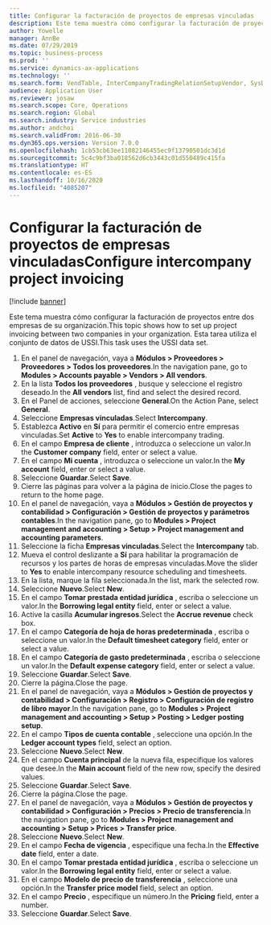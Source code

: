 ```yaml
---
title: Configurar la facturación de proyectos de empresas vinculadas
description: Este tema muestra cómo configurar la facturación de proyectos entre dos empresas de su organización.
author: Yowelle
manager: AnnBe
ms.date: 07/29/2019
ms.topic: business-process
ms.prod: ''
ms.service: dynamics-ax-applications
ms.technology: ''
ms.search.form: VendTable, InterCompanyTradingRelationSetupVendor, SysDataAreaSelectLookup, ProjParameters, ProjPosting, ProjTransferPrice
audience: Application User
ms.reviewer: josaw
ms.search.scope: Core, Operations
ms.search.region: Global
ms.search.industry: Service industries
ms.author: andchoi
ms.search.validFrom: 2016-06-30
ms.dyn365.ops.version: Version 7.0.0
ms.openlocfilehash: 1cb53cb63ee11082146455ec9f13790501dc3d1d
ms.sourcegitcommit: 5c4c9bf3ba018562d6cb3443c01d550489c415fa
ms.translationtype: HT
ms.contentlocale: es-ES
ms.lasthandoff: 10/16/2020
ms.locfileid: "4085207"
---
```

# <a name="configure-intercompany-project-invoicing"></a><span data-ttu-id="bb84d-103">Configurar la facturación de proyectos de empresas vinculadas</span><span class="sxs-lookup"><span data-stu-id="bb84d-103">Configure intercompany project invoicing</span></span>

[!include [banner](../../includes/banner.md)]

<span data-ttu-id="bb84d-104">Este tema muestra cómo configurar la facturación de proyectos entre dos empresas de su organización.</span><span class="sxs-lookup"><span data-stu-id="bb84d-104">This topic shows how to set up project invoicing between two companies in your organization.</span></span> <span data-ttu-id="bb84d-105">Esta tarea utiliza el conjunto de datos de USSI.</span><span class="sxs-lookup"><span data-stu-id="bb84d-105">This task uses the USSI data set.</span></span>

1. <span data-ttu-id="bb84d-106">En el panel de navegación, vaya a **Módulos > Proveedores > Proveedores > Todos los proveedores**.</span><span class="sxs-lookup"><span data-stu-id="bb84d-106">In the navigation pane, go to **Modules > Accounts payable > Vendors > All vendors**.</span></span>
2. <span data-ttu-id="bb84d-107">En la lista **Todos los proveedores** , busque y seleccione el registro deseado.</span><span class="sxs-lookup"><span data-stu-id="bb84d-107">In the **All vendors** list, find and select the desired record.</span></span>
3. <span data-ttu-id="bb84d-108">En el Panel de acciones, seleccione **General**.</span><span class="sxs-lookup"><span data-stu-id="bb84d-108">On the Action Pane, select **General**.</span></span>
4. <span data-ttu-id="bb84d-109">Seleccione **Empresas vinculadas**.</span><span class="sxs-lookup"><span data-stu-id="bb84d-109">Select **Intercompany**.</span></span>
5. <span data-ttu-id="bb84d-110">Establezca **Activo** en **Sí** para permitir el comercio entre empresas vinculadas.</span><span class="sxs-lookup"><span data-stu-id="bb84d-110">Set **Active** to **Yes** to enable intercompany trading.</span></span>
6. <span data-ttu-id="bb84d-111">En el campo **Empresa de cliente** , introduzca o seleccione un valor.</span><span class="sxs-lookup"><span data-stu-id="bb84d-111">In the **Customer company** field, enter or select a value.</span></span>
7. <span data-ttu-id="bb84d-112">En el campo **Mi cuenta** , introduzca o seleccione un valor.</span><span class="sxs-lookup"><span data-stu-id="bb84d-112">In the **My account** field, enter or select a value.</span></span>
8. <span data-ttu-id="bb84d-113">Seleccione **Guardar**.</span><span class="sxs-lookup"><span data-stu-id="bb84d-113">Select **Save**.</span></span>
9. <span data-ttu-id="bb84d-114">Cierre las páginas para volver a la página de inicio.</span><span class="sxs-lookup"><span data-stu-id="bb84d-114">Close the pages to return to the home page.</span></span>
10. <span data-ttu-id="bb84d-115">En el panel de navegación, vaya a **Módulos > Gestión de proyectos y contabilidad > Configuración > Gestión de proyectos y parámetros contables**.</span><span class="sxs-lookup"><span data-stu-id="bb84d-115">In the navigation pane, go to **Modules > Project management and accounting > Setup > Project management and accounting parameters**.</span></span>
11. <span data-ttu-id="bb84d-116">Seleccione la ficha **Empresas vinculadas**.</span><span class="sxs-lookup"><span data-stu-id="bb84d-116">Select the **Intercompany** tab.</span></span>
12. <span data-ttu-id="bb84d-117">Mueva el control deslizante a **Sí** para habilitar la programación de recursos y los partes de horas de empresas vinculadas.</span><span class="sxs-lookup"><span data-stu-id="bb84d-117">Move the slider to **Yes** to enable intercompany resource scheduling and timesheets.</span></span>
13. <span data-ttu-id="bb84d-118">En la lista, marque la fila seleccionada.</span><span class="sxs-lookup"><span data-stu-id="bb84d-118">In the list, mark the selected row.</span></span>
14. <span data-ttu-id="bb84d-119">Seleccione **Nuevo**.</span><span class="sxs-lookup"><span data-stu-id="bb84d-119">Select **New**.</span></span>
15. <span data-ttu-id="bb84d-120">En el campo **Tomar prestada entidad jurídica** , escriba o seleccione un valor.</span><span class="sxs-lookup"><span data-stu-id="bb84d-120">In the **Borrowing legal entity** field, enter or select a value.</span></span>
16. <span data-ttu-id="bb84d-121">Active la casilla **Acumular ingresos**.</span><span class="sxs-lookup"><span data-stu-id="bb84d-121">Select the **Accrue revenue** check box.</span></span>
17. <span data-ttu-id="bb84d-122">En el campo **Categoría de hoja de horas predeterminada** , escriba o seleccione un valor.</span><span class="sxs-lookup"><span data-stu-id="bb84d-122">In the **Default timesheet category** field, enter or select a value.</span></span>
18. <span data-ttu-id="bb84d-123">En el campo **Categoría de gasto predeterminada** , escriba o seleccione un valor.</span><span class="sxs-lookup"><span data-stu-id="bb84d-123">In the **Default expense category** field, enter or select a value.</span></span>
19. <span data-ttu-id="bb84d-124">Seleccione **Guardar**.</span><span class="sxs-lookup"><span data-stu-id="bb84d-124">Select **Save**.</span></span>
20. <span data-ttu-id="bb84d-125">Cierre la página.</span><span class="sxs-lookup"><span data-stu-id="bb84d-125">Close the page.</span></span>
21. <span data-ttu-id="bb84d-126">En el panel de navegación, vaya a **Módulos > Gestión de proyectos y contabilidad > Configuración > Registro > Configuración de registro de libro mayor**.</span><span class="sxs-lookup"><span data-stu-id="bb84d-126">In the navigation pane, go to **Modules > Project management and accounting > Setup > Posting > Ledger posting setup**.</span></span>
22. <span data-ttu-id="bb84d-127">En el campo **Tipos de cuenta contable** , seleccione una opción.</span><span class="sxs-lookup"><span data-stu-id="bb84d-127">In the **Ledger account types** field, select an option.</span></span>
23. <span data-ttu-id="bb84d-128">Seleccione **Nuevo**.</span><span class="sxs-lookup"><span data-stu-id="bb84d-128">Select **New**.</span></span>
24. <span data-ttu-id="bb84d-129">En el campo **Cuenta principal** de la nueva fila, especifique los valores que desee.</span><span class="sxs-lookup"><span data-stu-id="bb84d-129">In the **Main account** field of the new row, specify the desired values.</span></span>
25. <span data-ttu-id="bb84d-130">Seleccione **Guardar**.</span><span class="sxs-lookup"><span data-stu-id="bb84d-130">Select **Save**.</span></span>
26. <span data-ttu-id="bb84d-131">Cierre la página.</span><span class="sxs-lookup"><span data-stu-id="bb84d-131">Close the page.</span></span>
27. <span data-ttu-id="bb84d-132">En el panel de navegación, vaya a **Módulos > Gestión de proyectos y contabilidad > Configuración > Precios > Precio de transferencia**.</span><span class="sxs-lookup"><span data-stu-id="bb84d-132">In the navigation pane, go to **Modules > Project management and accounting > Setup > Prices > Transfer price**.</span></span>
28. <span data-ttu-id="bb84d-133">Seleccione **Nuevo**.</span><span class="sxs-lookup"><span data-stu-id="bb84d-133">Select **New**.</span></span>
29. <span data-ttu-id="bb84d-134">En el campo **Fecha de vigencia** , especifique una fecha.</span><span class="sxs-lookup"><span data-stu-id="bb84d-134">In the **Effective date** field, enter a date.</span></span>
30. <span data-ttu-id="bb84d-135">En el campo **Tomar prestada entidad jurídica** , escriba o seleccione un valor.</span><span class="sxs-lookup"><span data-stu-id="bb84d-135">In the **Borrowing legal entity** field, enter or select a value.</span></span>
31. <span data-ttu-id="bb84d-136">En el campo **Modelo de precio de transferencia** , seleccione una opción.</span><span class="sxs-lookup"><span data-stu-id="bb84d-136">In the **Transfer price model** field, select an option.</span></span>
32. <span data-ttu-id="bb84d-137">En el campo **Precio** , especifique un número.</span><span class="sxs-lookup"><span data-stu-id="bb84d-137">In the **Pricing** field, enter a number.</span></span>
33. <span data-ttu-id="bb84d-138">Seleccione **Guardar**.</span><span class="sxs-lookup"><span data-stu-id="bb84d-138">Select **Save**.</span></span>

